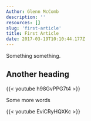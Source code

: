 ```yaml
---
Author: Glenn McComb
description: ''
resources: []
slug: 'first-article'
title: First Article
date: 2017-03-19T10:10:44.177Z
---
```


Something something.

## Another heading

{{< youtube h98GvPPG7t4 >}}

Some more words

{{< youtube EviCRyHQXKc >}}

